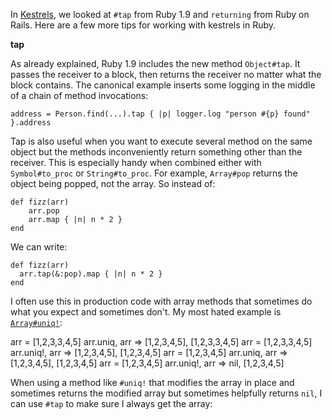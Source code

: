 In [Kestrels](http://github.com/raganwald/homoiconic/tree/master/2008-10-29/kestrel.markdown), we looked at `#tap` from Ruby 1.9 and `returning` from Ruby on Rails. Here are a few more tips for working with kestrels in Ruby.

**tap**

As already explained, Ruby 1.9 includes the new method `Object#tap`. It passes the receiver to a block, then returns the receiver no matter what the block contains. The canonical example inserts some logging in the middle of a chain of method invocations:

	address = Person.find(...).tap { |p| logger.log "person #{p} found" }.address

Tap is also useful when you want to execute several method on the same object but the methods inconveniently return something other than the receiver. This is especially handy when combined either with `Symbol#to_proc` or `String#to_proc`. For example, `Array#pop` returns the object being popped, not the array. So instead of:

	def fizz(arr)
		arr.pop
		arr.map { |n| n * 2 }
	end

We can write:

	def fizz(arr)
	  arr.tap(&:pop).map { |n| n * 2 }
	end

I often use this in production code with array methods that sometimes do what you expect and sometimes don't. My most hated example is [`Array#uniq!`](http://ruby-doc.org/core/classes/Array.html#M002238 "Class: Array"):

  arr = [1,2,3,3,4,5]
	arr.uniq, arr
		=> [1,2,3,4,5], [1,2,3,3,4,5]
  arr = [1,2,3,3,4,5]
	arr.uniq!, arr
		=> [1,2,3,4,5], [1,2,3,4,5]
  arr = [1,2,3,4,5]
	arr.uniq, arr
		=> [1,2,3,4,5], [1,2,3,4,5]
  arr = [1,2,3,4,5]
	arr.uniq!, arr
		=> nil, [1,2,3,4,5]

When using a method like `#uniq!` that modifies the array in place and sometimes returns the modified array but sometimes helpfully returns `nil`, I can use `#tap` to make sure I always get the array: